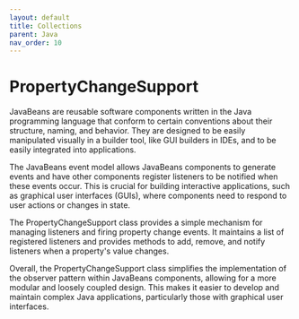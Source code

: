 ```yaml
---
layout: default
title: Collections
parent: Java
nav_order: 10
---
```



# PropertyChangeSupport
JavaBeans are reusable software components written in the Java programming language that conform to certain conventions about their structure, naming, and behavior. They are designed to be easily manipulated visually in a builder tool, like GUI builders in IDEs, and to be easily integrated into applications.

The JavaBeans event model allows JavaBeans components to generate events and have other components register listeners to be notified when these events occur. This is crucial for building interactive applications, such as graphical user interfaces (GUIs), where components need to respond to user actions or changes in state.

The PropertyChangeSupport class provides a simple mechanism for managing listeners and firing property change events. It maintains a list of registered listeners and provides methods to add, remove, and notify listeners when a property's value changes.

Overall, the PropertyChangeSupport class simplifies the implementation of the observer pattern within JavaBeans components, allowing for a more modular and loosely coupled design. This makes it easier to develop and maintain complex Java applications, particularly those with graphical user interfaces.
